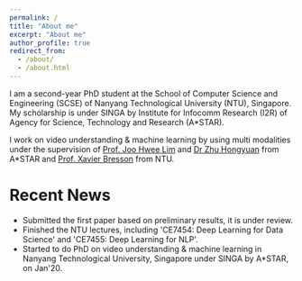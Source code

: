 ```yaml
---
permalink: /
title: "About me"
excerpt: "About me"
author_profile: true
redirect_from: 
  - /about/
  - /about.html
---
```


I am a second-year PhD student at the School of Computer Science and Engineering (SCSE) of Nanyang Technological University (NTU), Singapore. My scholarship is under SINGA by Institute for Infocomm Research (I2R) of Agency for Science, Technology and Research (A*STAR).

I work on video understanding & machine learning by using multi modalities under the supervision of [Prof. Joo Hwee Lim](https://scholar.google.com/citations?user=BjEDX4EAAAAJ&hl=en) and [Dr Zhu Hongyuan](https://hongyuanzhu.github.io/) from A*STAR and [Prof. Xavier Bresson](https://www3.ntu.edu.sg/home/xbresson/index.html) from NTU.

Recent News
======
* Submitted the first paper based on preliminary results, it is under review.
* Finished the NTU lectures, including 'CE7454: Deep Learning for Data Science' and 'CE7455: Deep Learning for NLP'.
* Started to do PhD on video understanding & machine learning in Nanyang Technological University, Singapore under SINGA by A*STAR, on Jan'20.